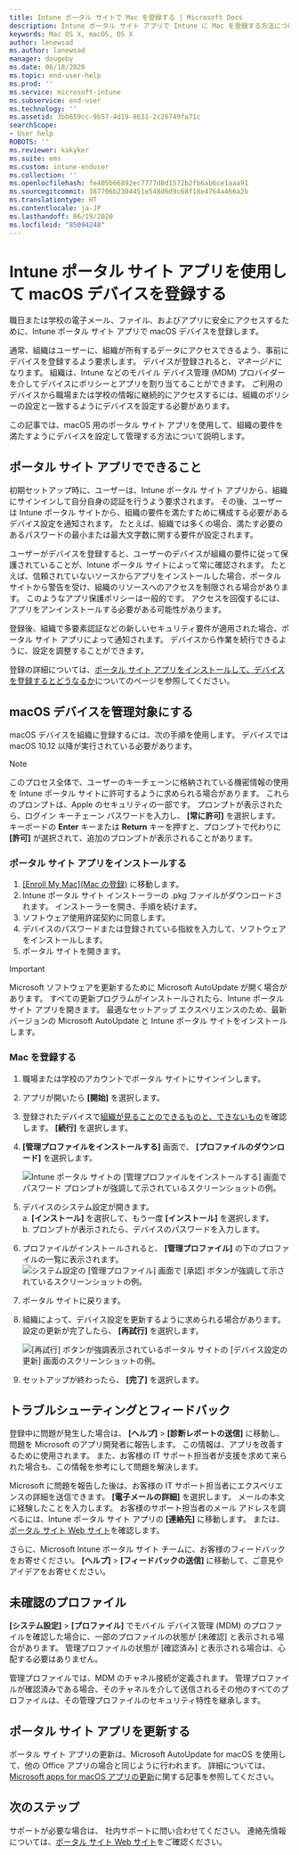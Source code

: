 ```yaml
---
title: Intune ポータル サイトで Mac を登録する | Microsoft Docs
description: Intune ポータル サイト アプリで Intune に Mac を登録する方法について説明します。
keywords: Mac OS X, macOS, OS X
author: lenewsad
ms.author: lanewsad
manager: dougeby
ms.date: 06/18/2020
ms.topic: end-user-help
ms.prod: ''
ms.service: microsoft-intune
ms.subservice: end-user
ms.technology: ''
ms.assetid: 3bb659cc-9b57-4d19-8631-2c26749fa71c
searchScope:
- User help
ROBOTS: ''
ms.reviewer: kakyker
ms.suite: ems
ms.custom: intune-enduser
ms.collection: ''
ms.openlocfilehash: fe405b66892ec7777d8d1572b2fb6ab6ce1aaa91
ms.sourcegitcommit: 387706b2304451e548d6d9c68f18e4764a466a2b
ms.translationtype: HT
ms.contentlocale: ja-JP
ms.lasthandoff: 06/19/2020
ms.locfileid: "85094248"
---
```

# <a name="enroll-your-macos-device-using-the-company-portal-app"></a>Intune ポータル サイト アプリを使用して macOS デバイスを登録する  

職日または学校の電子メール、ファイル、およびアプリに安全にアクセスするために、Intune ポータル サイト アプリで macOS デバイスを登録します。

通常、組織はユーザーに、組織が所有するデータにアクセスできるよう、事前にデバイスを登録するよう要求します。 デバイスが登録されると、*マネージド*になります。 組織は、Intune などのモバイル デバイス管理 (MDM) プロバイダーを介してデバイスにポリシーとアプリを割り当てることができます。 ご利用のデバイスから職場または学校の情報に継続的にアクセスするには、組織のポリシーの設定と一致するようにデバイスを設定する必要があります。  

この記事では、macOS 用のポータル サイト アプリを使用して、組織の要件を満たすようにデバイスを設定して管理する方法について説明します。  


## <a name="what-to-expect-from-the-company-portal-app"></a>ポータル サイト アプリでできること

初期セットアップ時に、ユーザーは、Intune ポータル サイト アプリから、組織にサインインして自分自身の認証を行うよう要求されます。 その後、ユーザーは Intune ポータル サイトから、組織の要件を満たすために構成する必要があるデバイス設定を通知されます。 たとえば、組織では多くの場合、満たす必要のあるパスワードの最小または最大文字数に関する要件が設定されます。    

ユーザーがデバイスを登録すると、ユーザーのデバイスが組織の要件に従って保護されていることが、Intune ポータル サイトによって常に確認されます。 たとえば、信頼されていないソースからアプリをインストールした場合、ポータル サイトから警告を受け、組織のリソースへのアクセスを制限される場合があります。 このようなアプリ保護ポリシーは一般的です。 アクセスを回復するには、アプリをアンインストールする必要がある可能性があります。 

登録後、組織で多要素認証などの新しいセキュリティ要件が適用された場合、ポータル サイト アプリによって通知されます。 デバイスから作業を続行できるように、設定を調整することができます。  

登録の詳細については、[ポータル サイト アプリをインストールして、デバイスを登録するとどうなるか](what-happens-if-you-install-the-Company-Portal-app-and-enroll-your-device-in-intune-macos.md)についてのページを参照してください。  

## <a name="get-your-macos-device-managed"></a>macOS デバイスを管理対象にする  
macOS デバイスを組織に登録するには、次の手順を使用します。 デバイスでは macOS 10.12 以降が実行されている必要があります。   

> [!NOTE]
> このプロセス全体で、ユーザーのキーチェーンに格納されている機密情報の使用を Intune ポータル サイトに許可するように求められる場合があります。 これらのプロンプトは、Apple のセキュリティの一部です。 プロンプトが表示されたら、ログイン キーチェーン パスワードを入力し、 **[常に許可]** を選択します。 キーボードの **Enter** キーまたは **Return** キーを押すと、プロンプトで代わりに **[許可]** が選択されて、追加のプロンプトが表示されることがあります。  

### <a name="install-company-portal-app"></a>ポータル サイト アプリをインストールする  
1. [[Enroll My Mac]\(Mac の登録\)](https://go.microsoft.com/fwlink/?linkid=853070) に移動します。  
2. Intune ポータル サイト インストーラーの .pkg ファイルがダウンロードされます。 インストーラーを開き、手順を続けます。 
3. ソフトウェア使用許諾契約に同意します。 
4. デバイスのパスワードまたは登録されている指紋を入力して、ソフトウェアをインストールします。  
5. ポータル サイトを開きます。 

> [!IMPORTANT]
> Microsoft ソフトウェアを更新するために Microsoft AutoUpdate が開く場合があります。 すべての更新プログラムがインストールされたら、Intune ポータル サイト アプリを開きます。 最適なセットアップ エクスペリエンスのため、最新バージョンの Microsoft AutoUpdate と Intune ポータル サイトをインストールします。  


### <a name="enroll-your-mac"></a>Mac を登録する  


1. 職場または学校のアカウントでポータル サイトにサインインします。  
2. アプリが開いたら **[開始]** を選択します。  
3. 登録されたデバイスで[組織が見ることのできるものと、できないもの](what-info-can-your-company-see-when-you-enroll-your-device-in-intune.md)を確認します。 **[続行]** を選択します。
4. **[管理プロファイルをインストールする]** 画面で、 **[プロファイルのダウンロード]** を選択します。  

    ![Intune ポータル サイトの [管理プロファイルをインストールする] 画面でパスワード プロンプトが強調して示されているスクリーンショットの例。](./media/install-management-profile-macos-2006.png)   

5. デバイスのシステム設定が開きます。  
    a. **[インストール]** を選択して、もう一度 **[インストール]** を選択します。  
    b. プロンプトが表示されたら、デバイスのパスワードを入力します。   
6. プロファイルがインストールされると、 **[管理プロファイル]** の下のプロファイルの一覧に表示されます。
    ![システム設定の [管理プロファイル] 画面で [承認] ボタンが強調して示されているスクリーンショットの例。](./media/management-profile-approve-macos-2006.png)   
7. ポータル サイトに戻ります。    
8. 組織によって、デバイス設定を更新するように求められる場合があります。 設定の更新が完了したら、 **[再試行]** を選択します。  

    ![[再試行] ボタンが強調表示されているポータル サイトの [デバイス設定の更新] 画面のスクリーンショットの例。](./media/update-settings-mac-2006.png)  
9. セットアップが終わったら、 **[完了]** を選択します。  


 ## <a name="troubleshooting-and-feedback"></a>トラブルシューティングとフィードバック   

登録中に問題が発生した場合は、 **[ヘルプ]**  >  **[診断レポートの送信]** に移動し、問題を Microsoft のアプリ開発者に報告します。 この情報は、アプリを改善するために使用されます。 また、お客様の IT サポート担当者が支援を求めて来られた場合も、この情報を参考にして問題を解決します。  

Microsoft に問題を報告した後は、お客様の IT サポート担当者にエクスペリエンスの詳細を送信できます。 **[電子メールの詳細]** を選択します。 メールの本文に経験したことを入力します。 お客様のサポート担当者のメール アドレスを調べるには、Intune ポータル サイト アプリの **[連絡先]** に移動します。 または、[ポータル サイト Web サイト](https://go.microsoft.com/fwlink/?linkid=2010980)を確認します。  
 

さらに、Microsoft Intune ポータル サイト チームに、お客様のフィードバックをお寄せください。 **[ヘルプ]**  >  **[フィードバックの送信]** に移動して、ご意見やアイデアをお寄せください。  

## <a name="unverified-profiles"></a>未確認のプロファイル  
**[システム設定]**  >  **[プロファイル]** でモバイル デバイス管理 (MDM) のプロファイルを確認した場合に、一部のプロファイルの状態が [未確認] と表示される場合があります。 管理プロファイルの状態が [確認済み] と表示される場合は、心配する必要はありません。  

管理プロファイルでは、MDM のチャネル接続が定義されます。 管理プロファイルが確認済みである場合、そのチャネルを介して送信されるその他のすべてのプロファイルは、その管理プロファイルのセキュリティ特性を継承します。  

## <a name="updating-the-company-portal-app"></a>ポータル サイト アプリを更新する

ポータル サイト アプリの更新は、Microsoft AutoUpdate for macOS を使用して、他の Office アプリの場合と同じように行われます。 詳細については、[Microsoft apps for macOS アプリの更新](https://support.office.com/article/Check-for-Office-for-Mac-updates-automatically-bfd1e497-c24d-4754-92ab-910a4074d7c1)に関する記事を参照してください。  

## <a name="next-steps"></a>次のステップ  
サポートが必要な場合は、 社内サポートに問い合わせてください。 連絡先情報については、[ポータル サイト Web サイト](https://go.microsoft.com/fwlink/?linkid=2010980)をご確認ください。  


